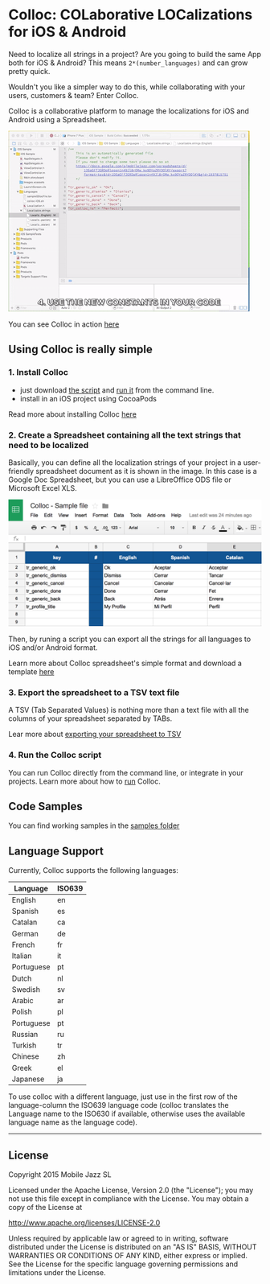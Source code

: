 # Colloc: COLaborative LOCalizations for iOS & Android

Need to localize all strings in a project? Are you going to build the same App both for iOS & Android? This means `2*(number_languages)` and can grow pretty quick.

Wouldn't you like a simpler way to do this, while collaborating with your users, customers & team? Enter Colloc.

Colloc is a collaborative platform to manage the localizations for iOS and Android using a Spreadsheet.

![](doc/img/4.code.gif)

You can see Colloc in action [here](doc/inaction.md)

## Using Colloc is really simple

### 1. Install Colloc

- just download [the script]((https://github.com/mobilejazz/Colloc/blob/master/colloc.php)) and [run it](doc/run.md) from the command line.
- install in an iOS project using CocoaPods

Read more about installing Colloc [here](doc/install.md)

### 2. Create a Spreadsheet containing all the text strings that need to be localized

Basically, you can define all the localization strings of your project in a user-friendly spreadsheet document as it is shown in the image. In this case is a Google Doc Spreadsheet, but you can use a LibreOffice ODS file or Microsoft Excel XLS.

![](doc/img/sample_gspreadsheet.png)

Then, by runing a script you can export all the strings for all languages to iOS and/or Android format.

Learn more about Colloc spreadsheet's simple format and download a template [here](doc/spreadsheet.md)


### 3. Export the spreadsheet to a TSV text file

A TSV (Tab Separated Values) is nothing more than a text file with all the columns of your spreadsheet separated by TABs.

Lear more about [exporting your spreadsheet to TSV](doc/tsv.md)

### 4. Run the Colloc script

You can run Colloc directly from the command line, or integrate in your projects. Learn more about how to [run](doc/run.md) Colloc.


## Code Samples

You can find working samples in the [samples folder](Sample+Projects)

## Language Support

Currently, Colloc supports the following languages:

| Language   | ISO639 |
|------------|--------|
| English    | en     |
| Spanish    | es     |
| Catalan    | ca     |
| German     | de     |
| French     | fr     |
| Italian    | it     |
| Portuguese | pt     |
| Dutch      | nl     |
| Swedish    | sv     |
| Arabic     | ar     |
| Polish     | pl     |
| Portuguese | pt     |
| Russian    | ru     |
| Turkish    | tr     |
| Chinese    | zh     |
| Greek      | el     |
| Japanese   | ja     |

To use colloc with a different language, just use in the first row of the language-column the ISO639 language code (colloc translates the Language name to the ISO630 if available, otherwise uses the available language name as the language code).

---
## License

Copyright 2015 Mobile Jazz SL

Licensed under the Apache License, Version 2.0 (the "License");
you may not use this file except in compliance with the License.
You may obtain a copy of the License at

http://www.apache.org/licenses/LICENSE-2.0

Unless required by applicable law or agreed to in writing, software
distributed under the License is distributed on an "AS IS" BASIS,
WITHOUT WARRANTIES OR CONDITIONS OF ANY KIND, either express or implied.
See the License for the specific language governing permissions and
limitations under the License.
